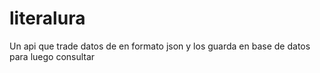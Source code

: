 # literalura
Un api que trade datos de en formato json y los guarda en base de datos para luego consultar
